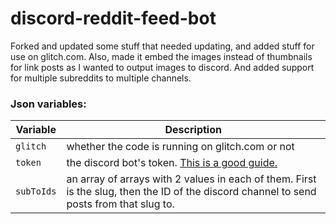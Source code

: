 # discord-reddit-feed-bot

Forked and updated some stuff that needed updating, and added stuff for use on glitch.com. Also, made it embed the images instead of thumbnails for link posts as I wanted to output images to discord. And added support for multiple subreddits to multiple channels. 

### Json variables:

Variable | Description
-------- | -----------
`glitch` | whether the code is running on glitch.com or not
`token` | the discord bot's token. [This is a good guide.](https://github.com/reactiflux/discord-irc/wiki/Creating-a-discord-bot-&-getting-a-token)
`subToIds` | an array of arrays with 2 values in each of them. First is the slug, then the ID of the discord channel to send posts from that slug to.
